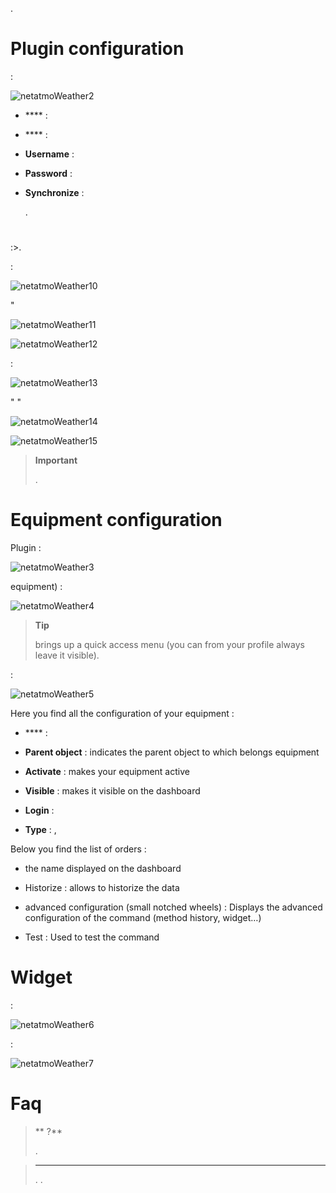 
.

# Plugin configuration


 :

![netatmoWeather2](../images/netatmoWeather2.png)

-   **** : 

-   **** : 

-   **Username** : 

-   **Password** : 

-   **Synchronize** : 
    
    .

# 


:>.

 :

![netatmoWeather10](../images/netatmoWeather10.png)

"

![netatmoWeather11](../images/netatmoWeather11.png)



![netatmoWeather12](../images/netatmoWeather12.png)


 :

![netatmoWeather13](../images/netatmoWeather13.png)

"
"

![netatmoWeather14](../images/netatmoWeather14.png)





![netatmoWeather15](../images/netatmoWeather15.png)

> **Important**
>
> 
> .

# Equipment configuration


Plugin :

![netatmoWeather3](../images/netatmoWeather3.png)


equipment) :

![netatmoWeather4](../images/netatmoWeather4.png)

> **Tip**
>
> 
> brings up a quick access menu (you can
> from your profile always leave it visible).

 :

![netatmoWeather5](../images/netatmoWeather5.png)

Here you find all the configuration of your equipment :

-   **** : 

-   **Parent object** : indicates the parent object to which belongs
    equipment

-   **Activate** : makes your equipment active

-   **Visible** : makes it visible on the dashboard

-   **Login** : 

-   **Type** : ,
    

Below you find the list of orders :

-   the name displayed on the dashboard

-   Historize : allows to historize the data

-   advanced configuration (small notched wheels) : Displays
    the advanced configuration of the command (method
    history, widget…)

-   Test : Used to test the command

# Widget

 :

![netatmoWeather6](../images/netatmoWeather6.png)

 :

![netatmoWeather7](../images/netatmoWeather7.png)

# Faq

>** ?**
>
>.

>****
>
>. .
